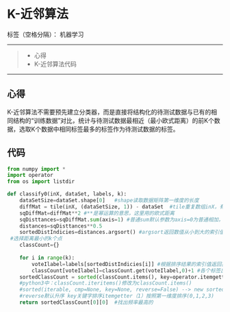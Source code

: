 ﻿# K-近邻算法

标签（空格分隔）： 机器学习

---

> * 心得
> * K-近邻算法代码

---


## 心得

K-近邻算法不需要预先建立分类器，而是直接将结构化的待测试数据与已有的相同结构的“训练数据”对比，统计与待测试数据最相近（最小欧式距离）的前K个数据，选取K个数据中相同标签最多的标签作为待测试数据的标签。

## 代码

```python
from numpy import *
import operator
from os import listdir

def classify0(inX, dataSet, labels, k):
    dataSetSize=dataSet.shape[0]   #shape读取数据矩阵第一维度的长度
    diffMat = tile(inX, (dataSetSize, 1)) - dataSet  #tile重复数组inX，有dataSet行 1个dataSet列，减法计算差值
    sqDiffMat=diffMat**2 #**是幂运算的意思，这里用的欧式距离
    sqDisttances=sqDiffMat.sum(axis=1) #普通sum默认参数为axis=0为普通相加，axis=1为一行的行向量相加
    distances=sqDisttances**0.5
    sortedDistIndicies=distances.argsort() #argsort返回数值从小到大的索引值（数组索引0,1,2,3）
 #选择距离最小的k个点
    classCount={}
	
    for i in range(k):
        voteIlabel=labels[sortedDistIndicies[i]] #根据排序结果的索引值返回靠近的前k个标签
        classCount[voteIlabel]=classCount.get(voteIlabel,0)+1 #各个标签出现频率
    sortedClassCount = sorted(classCount.items(), key=operator.itemgetter(1), reverse=True) #排序频率
    #python3中：classCount.iteritems()修改为classCount.items()
    #sorted(iterable, cmp=None, key=None, reverse=False) --> new sorted list。
    #reverse默认升序 key关键字排序itemgetter（1）按照第一维度排序(0,1,2,3)
    return sortedClassCount[0][0]  #找出频率最高的

```

 